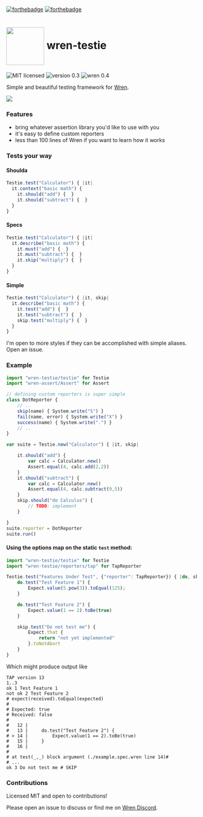 
[![forthebadge](https://forthebadge.com/images/badges/open-source.svg)](https://forthebadge.com)
[![forthebadge](https://forthebadge.com/images/badges/built-with-love.svg)](https://forthebadge.com)

# <img src="https://wren.io/wren.svg" valign="middle" width="100"> wren-testie

![MIT licensed](https://badgen.net/badge/license/MIT/cyan?scale=1.5)
![version 0.3](https://badgen.net/badge/version/0.3.0/green?scale=1.5)
![wren 0.4](https://badgen.net/badge/wren/0.4/blue?scale=1.5)

Simple and beautiful testing framework for [Wren](https://wren.io).

<img src="example.png">

### Features

- bring whatever assertion library you'd like to use with you
- it's easy to define custom reporters
- less than 100 lines of Wren if you want to learn how it works


### Tests your way

#### Shoulda

```js
Testie.test("Calculator") { |it|
  it.context("basic math") {
    it.should("add") {  }
    it.should("subtract") {  }
  }
}
```

#### Specs

```js
Testie.test("Calculator") { |it|
  it.describe("basic math") {
    it.must("add") {  }
    it.must("subtract") {  }
    it.skip("multiply") {  }
  }
}
```

#### Simple

```js
Testie.test("Calculator") { |it, skip|
  it.describe("basic math") {
    it.test("add") {  }
    it.test("subtract") {  }
    skip.test("multiply") {  }
  }
}
```

I'm open to more styles if they can be accomplished with simple aliases.  Open an issue.

### Example

```js
import "wren-testie/testie" for Testie
import "wren-assert/Assert" for Assert

// defining custom reporters is super simple
class DotReporter {
    // ..
    skip(name) { System.write("S") }
    fail(name, error) { System.write("X") }
    success(name) { System.write(".") }
    // ..
}

var suite = Testie.new("Calculator") { |it, skip|

    it.should("add") {
        var calc = Calculator.new()
        Assert.equal(4, calc.add(2,2))
    }
    it.should("subtract") {
        var calc = Calculator.new()
        Assert.equal(4, calc.subtract(9,5))
    }
    skip.should("do Calculus") {
        // TODO: implement
    }

}
suite.reporter = DotReporter
suite.run()
```

#### Using the options map on the static `test` method:

```js
import "wren-testie/testie" for Testie
import "wren-testie/reporters/tap" for TapReporter

Testie.test("Features Under Test", {"reporter": TapReporter}) { |do, skip|
    do.test("Test Feature 1") {
        Expect.value(5.pow(3)).toEqual(125);
    }

    do.test("Test Feature 2") {
        Expect.value(1 == 2).toBe(true)
    }

    skip.test("Do not test me") {
        Expect.that {
            return "not yet implemented"
        }.toNotAbort
    }
}
```
Which might produce output like
```none
TAP version 13
1..3
ok 1 Test Feature 1
not ok 2 Test Feature 2
# expect(received).toEqual(expected)
#
# Expected: true
# Received: false
#
#   12 |
#   13 |     do.test("Test Feature 2") {
# > 14 |         Expect.value(1 == 2).toBe(true)
#   15 |     }
#   16 |
#
# at test(_,_) block argument (./example.spec.wren line 14)#
# ...
ok 3 Do not test me # SKIP
```

### Contributions

Licensed MIT and open to contributions!

Please open an issue to discuss or find me on [Wren Discord](https://discord.gg/VTzuWmBavH).
